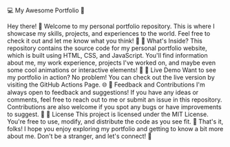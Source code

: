 💻 My Awesome Portfolio 💼

Hey there! 👋 Welcome to my personal portfolio repository. This is where I showcase my skills, projects, and experiences to the world. Feel free to check it out and let me know what you think! 🤗
🌟 What's Inside?
This repository contains the source code for my personal portfolio website, which is built using HTML, CSS, and JavaScript. You'll find information about me, my work experience, projects I've worked on, and maybe even some cool animations or interactive elements! 🎨
🚀 Live Demo
Want to see my portfolio in action? No problem! You can check out the live version by visiting the GitHub Actions Page. 🌐
💬 Feedback and Contributions
I'm always open to feedback and suggestions! If you have any ideas or comments, feel free to reach out to me or submit an issue in this repository. Contributions are also welcome if you spot any bugs or have improvements to suggest. 🙌
📝 License
This project is licensed under the MIT License. You're free to use, modify, and distribute the code as you see fit. 🎉
That's it, folks! I hope you enjoy exploring my portfolio and getting to know a bit more about me. Don't be a stranger, and let's connect! 🤝
